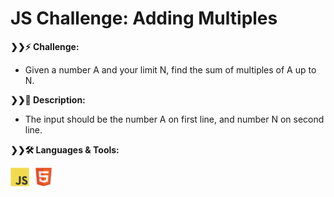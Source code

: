 # JS Challenge: Adding Multiples

<strong>❯❯:zap: Challenge:</strong>
- Given a number A and your limit N, find the sum of multiples of A up to N.  

<strong>❯❯:compass: Description:</strong>
- The input should be the number A on first line, and number N on second line.

<strong>❯❯:hammer_and_wrench: Languages & Tools:</strong>
<div>
  <img src="https://github.com/devicons/devicon/blob/master/icons/javascript/javascript-original.svg" title="JavaScript" alt="JavaScript" width="30" height="30"/>&nbsp;
  <img src="https://github.com/devicons/devicon/blob/master/icons/html5/html5-original.svg" title="HTML" alt="HTML" width="30" height="30"/>&nbsp;
</div>

